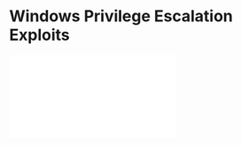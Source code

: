 # Windows Privilege Escalation Exploits

![Service Escalation Registry](service_escalation_registry/README.md)

